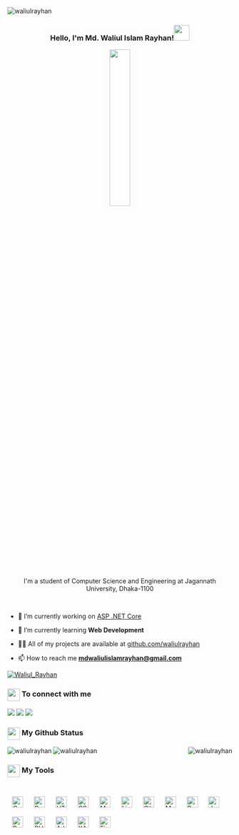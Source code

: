 <p align="left"> <img src="https://komarev.com/ghpvc/?username=waliulrayhan&label=Profile%20views&color=0e75b6&style=flat" alt="waliulrayhan" /> </p>
            
<h3><p align="center">Hello, I'm Md. Waliul Islam Rayhan!<img src="https://media.giphy.com/media/hvRJCLFzcasrR4ia7z/giphy.gif" width="35px"></p></h3>

<p align="center" ><img 
 src="https://user-images.githubusercontent.com/22797857/90096358-dba16400-dd54-11ea-8e44-e181ada72661.gif" width="30%"/></p>


<p align="center">I'm a student of Computer Science and Engineering at Jagannath University, Dhaka-1100</p><br/>

   - 🔭 I’m currently working on [ASP .NET Core](https://github.com/waliulrayhan?tab=repositories)

   - 🌱 I’m currently learning **Web Development**

   - 👨‍💻 All of my projects are available at
    [github.com/waliulrayhan](https://github.com/waliulrayhan?tab=repositories)

   - 📫 How to reach me **mdwaliulislamrayhan@gmail.com**

<p align="left"> <a href="https://twitter.com/Waliul_Rayhan/" target="blank"><img src="https://img.shields.io/twitter/follow/Waliul_Rayhan?logo=twitter&style=for-the-badge" alt="Waliul_Rayhan" /></a> </p>

<summary><h3><img src="https://emojis.slackmojis.com/emojis/images/1579216111/7550/pikachu_wave.gif?1579216111" align="center"
                width="28" /> To connect with me</h3></summary>

<p align = "center">
 
[<img src="https://img.shields.io/badge/linkedin-%230077B5.svg?&style=for-the-badge&logo=linkedin&logoColor=white" />](https://www.linkedin.com/in/rayhancsejnu/)
[<img src = "https://img.shields.io/badge/instagram-%23E4405F.svg?&style=for-the-badge&logo=instagram&logoColor=white">](https://www.instagram.com/md.waliul_islam_rayhan/)
[<img src="https://img.shields.io/badge/facebook-%231877F2.svg?&style=for-the-badge&logo=facebook&logoColor=white" />](https://www.facebook.com/Rayhan.CSE.JnU/)
</p>

<summary><h3><img src="https://emojis.slackmojis.com/emojis/images/1471045852/841/hero.gif?1471045852" align="center"
                width="28" /> My Github Status</h3> </summary>

   <p><img align="left"
            src="https://github-readme-stats.vercel.app/api/top-langs?username=waliulrayhan&show_icons=true&locale=en&layout=compact"
            alt="waliulrayhan" /></p>

   <p><img align="right"
            src="https://github-readme-stats.vercel.app/api?username=waliulrayhan&show_icons=true&locale=en"
            alt="waliulrayhan" /></p>

   <p><img align="center" src="https://github-readme-streak-stats.herokuapp.com/?user=waliulrayhan&"
            alt="waliulrayhan" /></p>

<summary><h3><img src="https://emojis.slackmojis.com/emojis/images/1471045839/793/computerrage.gif?1471045839" align="center"
                width="28" /> My Tools</h3></summary>
<br>
<div>
<img style="margin: 10px" src="https://profilinator.rishav.dev/skills-assets/c-original.svg" alt="C" height="25" />  
<img style="margin: 10px" src="https://profilinator.rishav.dev/skills-assets/python-original.svg" alt="Python" height="25" />  
<img style="margin: 10px" src="https://profilinator.rishav.dev/skills-assets/html5-original-wordmark.svg" alt="HTML5" height="25" />  
<img style="margin: 10px" src="https://profilinator.rishav.dev/skills-assets/css3-original-wordmark.svg" alt="CSS3" height="25" />  
<img style="margin: 10px" src="https://profilinator.rishav.dev/skills-assets/mongodb-original-wordmark.svg" alt="MongoDB" height="25" />  
<img style="margin: 10px" src="https://profilinator.rishav.dev/skills-assets/linux-original.svg" alt="Linux" height="25" />  
<img style="margin: 10px" src="https://profilinator.rishav.dev/skills-assets/git-scm-icon.svg" alt="Git" height="25" />  
<img style="margin: 10px" src="https://profilinator.rishav.dev/skills-assets/mysql-original-wordmark.svg" alt="MySQL" height="25" />  
<img style="margin: 10px" src="https://profilinator.rishav.dev/skills-assets/bootstrap-plain.svg" alt="Bootstrap" height="25" />  
<img style="margin: 10px" src="https://profilinator.rishav.dev/skills-assets/java-original-wordmark.svg" alt="Java" height="25" />  
<img style="margin: 10px" src="https://profilinator.rishav.dev/skills-assets/gnu_bash-icon.svg" alt="Bash" height="25" />  
<img style="margin: 10px" src="https://profilinator.rishav.dev/skills-assets/php-original.svg" alt="PHP" height="25" />  
<img style="margin: 10px" src="https://profilinator.rishav.dev/skills-assets/adobexd.png" alt="Adobe XD" height="25" />  
<img style="margin: 10px" src="https://profilinator.rishav.dev/skills-assets/xampp.png" alt="XAMPP" height="25" />  
<img style="margin: 10px" src="https://profilinator.rishav.dev/skills-assets/firebase.png" alt="Firebase" height="25" />  
</div>

